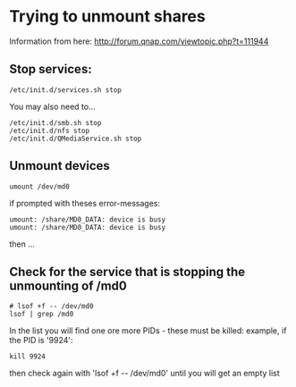 # Trying to unmount shares

Information from here: http://forum.qnap.com/viewtopic.php?t=111944

## Stop services:

```
/etc/init.d/services.sh stop
```

You may also need to...

```
/etc/init.d/smb.sh stop
/etc/init.d/nfs stop
/etc/init.d/QMediaService.sh stop
```

## Unmount devices

```
umount /dev/md0
```

if prompted with theses error-messages:

```
umount: /share/MD0_DATA: device is busy
umount: /share/MD0_DATA: device is busy
```
then ...

## Check for the service that is stopping the unmounting of /md0

```
# lsof +f -- /dev/md0
lsof | grep /md0
```

In the list you will find one ore more PIDs - these must be killed: example,
if the PID is '9924':

```
kill 9924
```

then check again with 'lsof +f -- /dev/md0' until you will get an empty list

